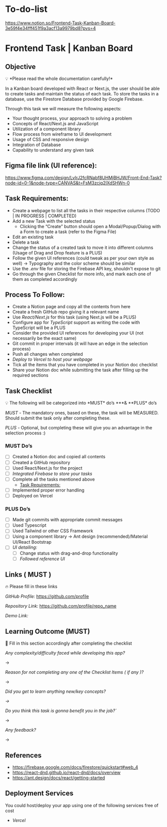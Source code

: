 # To-do-list

https://www.notion.so/Frontend-Task-Kanban-Board-3e59f4e34fff451f9a3acf13a9979bd8?pvs=4

# Frontend Task | Kanban Board

## Objective

<aside>
💡 *Please read the whole documentation carefully!*

</aside>

In a Kanban board developed with React or Next.js, the user should be able to create tasks and maintain the status of each task. To store the tasks in a database, use the Firestore Database provided by Google Firebase.

Through this task we will measure the following aspects:

- Your thought process, your approach to solving a problem
- Concepts of React/Next.js and JavaScript
- Utilization of a component library
- Flow process from wireframe to UI development
- Usage of CSS and responsive design
- Integration of Database
- Capability to understand any given task

## Figma file link (UI reference):

https://www.figma.com/design/LvIrJ2fcRNabf8UHMjBHJW/Front-End-Task?node-id=0-1&node-type=CANVAS&t=FsM3zcjq2IXdSHWn-0

## Task Requirements:

- Create a webpage to list all the tasks in their respective columns (TODO | IN PROGRESS | COMPLETED)
- Add a new Task with the selected status
    - Clicking the “Create” button should open a Modal/Popup/Dialog with a Form to create a task (refer to the Figma File)
- Edit an existing task
- Delete a task
- Change the status of a created task to move it into different columns (Usage of Drag and Drop feature is a PLUS)
- Follow the given UI references (could tweak as per your own style as well) → Typography and the color scheme should be similar
- Use the *.env* file for storing the Firebase API key, shouldn't expose to git
- Go through the given Checklist for more info, and mark each one of them as completed accordingly

## Process To Follow:

- Create a Notion page and copy all the contents from here
- Create a fresh GitHub repo giving it a relevant name
- Use *React/Next.js* for this task (using Next.js will be a PLUS)
- Configure app for *TypeScript* support as writing the code with TypeScript will be a PLUS
- Consider the provided UI references for developing your UI (not necessarily be the exact same)
- Git commit in proper intervals (it will have an edge in the selection process)
- Push all changes when completed
- *Deploy to* *Vercel to host your webpage*
- Tick all the items that you have completed in your Notion doc checklist
- Share your Notion doc while submitting the task after filling up the required sections

## Task Checklist

<aside>
💡 The following will be categorized into *MUST* do’s ***& **PLUS* do’s

*MUST -* The mandatory ones, based on these, the task will be MEASURED. Should submit the task only after completing these.

*PLUS  -* Optional, but completing these will give you an advantage in the selection process :)

</aside>

### MUST Do’s

- [ ]  Created a Notion doc and copied all contents
- [ ]  Created a GitHub repository
- [ ]  Used React/Next.js for the project
- [ ]  *Integrated Firebase to store your tasks*
- [ ]  Complete all the tasks mentioned above
    - [Task Requirements:](https://www.notion.so/Task-Requirements-68b8771fec25437bb02c49ac50e31f1b?pvs=21)
- [ ]  Implemented proper error handling
- [ ]  Deployed on Vercel

### PLUS Do’s

- [ ]  Made git commits with appropriate commit messages
- [ ]  Used Typescript
- [ ]  Used Tailwind or other CSS Framework
- [ ]  Using a component library → Ant design (recommended)/Material UI/React Bootstrap
- [ ]  *UI detailing:*
    - [ ]  Change status with drag-and-drop functionality
    - [ ]  *Followed reference UI*

## Links ( MUST )

<aside>
🔥 Please fill in these links

</aside>

*GitHub Profile:* https://github.com/profile

*Repository Link:* https://github.com/profile/repo_name

*Demo Link:* 

## Learning Outcome (MUST)

<aside>
🚀 Fill in this section accordingly after completing the checklist

</aside>

*Any complexity/difficulty faced while developing this app?*

→

*Reason for not completing any one of the Checklist Items ( if any )?*

→ 

*Did you get to learn anything new/key concepts?*

*→*

*Do you think this task is gonna benefit you in the job?`*

→

*Any feedback?*

→ 

## References

- https://firebase.google.com/docs/firestore/quickstart#web_4
- https://react-dnd.github.io/react-dnd/docs/overview
- https://ant.design/docs/react/getting-started

## Deployment Services

You could host/deploy your app using one of the following services free of cost

- *Vercel*
